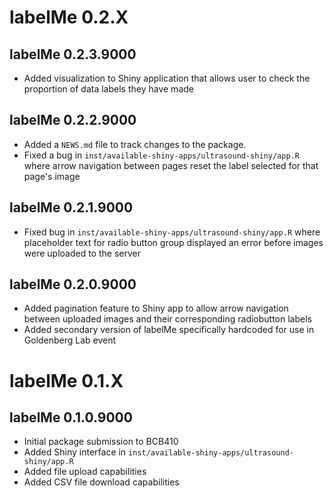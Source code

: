 # labelMe 0.2.X
## labelMe 0.2.3.9000
* Added visualization to Shiny application that allows user to check the proportion of data labels they have made

## labelMe 0.2.2.9000
* Added a `NEWS.md` file to track changes to the package.
* Fixed a bug in `inst/available-shiny-apps/ultrasound-shiny/app.R` where arrow navigation between pages reset the label selected for that page's image
## labelMe 0.2.1.9000
* Fixed bug in `inst/available-shiny-apps/ultrasound-shiny/app.R` where placeholder text for radio button group displayed an error before images were uploaded to the server
## labelMe 0.2.0.9000
* Added pagination feature to Shiny app to allow arrow navigation between uploaded images and their corresponding radiobutton labels
* Added secondary version of labelMe specifically hardcoded for use in Goldenberg Lab event

# labelMe 0.1.X
## labelMe 0.1.0.9000
* Initial package submission to BCB410
* Added Shiny interface in `inst/available-shiny-apps/ultrasound-shiny/app.R`
* Added file upload capabilities
* Added CSV file download capabilities



